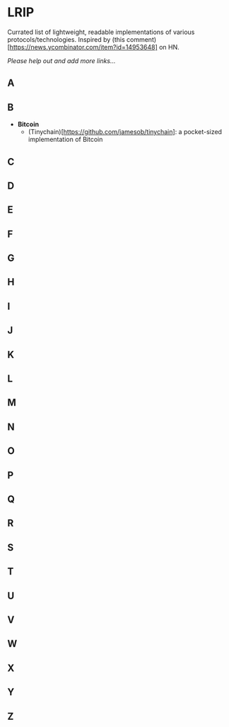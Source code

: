 # LRIP
Currated list of lightweight, readable implementations of various protocols/technologies. Inspired by (this comment)[https://news.ycombinator.com/item?id=14953648] on HN.

_Please help out and add more links..._

## A

## B
- **Bitcoin** 
  - (Tinychain)[https://github.com/jamesob/tinychain]: a pocket-sized implementation of Bitcoin

## C

## D

## E

## F

## G

## H

## I

## J

## K

## L

## M

## N

## O

## P

## Q

## R

## S

## T

## U

## V

## W

## X

## Y

## Z

